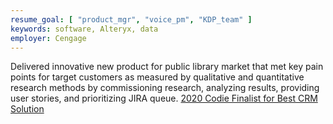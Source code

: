 ```yaml
---
resume_goal: [ "product_mgr", "voice_pm", "KDP_team" ]
keywords: software, Alteryx, data
employer: Cengage
---
```

Delivered innovative new product for public library market that met key pain points for target customers as measured by qualitative and quantitative research methods by commissioning research, analyzing results, providing user stories, and prioritizing JIRA queue. [2020 Codie Finalist for Best CRM Solution](https://www.siia.net/codie/Winners-Finalists/2020-Finalists/Details/cID/13)